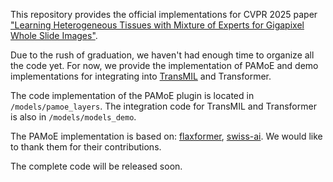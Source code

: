 This repository provides the official implementations for 
CVPR 2025 paper ["Learning Heterogeneous Tissues with Mixture of Experts for Gigapixel Whole Slide Images"](https://openaccess.thecvf.com/content/CVPR2025/papers/Wu_Learning_Heterogeneous_Tissues_with_Mixture_of_Experts_for_Gigapixel_Whole_CVPR_2025_paper.pdf).

Due to the rush of graduation, we haven't had enough time to organize all the code yet. 
For now, we provide the implementation of PAMoE and demo implementations for integrating into [TransMIL](https://github.com/szc19990412/TransMIL) and Transformer.

The code implementation of the PAMoE plugin is located in `/models/pamoe_layers`.
The integration code for TransMIL and Transformer is also in `/models/models_demo`.

The PAMoE implementation is based on: [flaxformer](https://github.com/google/flaxformer/blob/main/flaxformer/architectures/moe/routing.py#L647-L717),
[swiss-ai](https://github.com/swiss-ai/MoE).
We would like to thank them for their contributions.

The complete code will be released soon.
